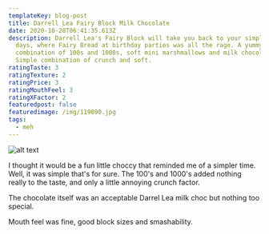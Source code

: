 ```yaml
---
templateKey: blog-post
title: Darrell Lea Fairy Block Milk Chocolate
date: 2020-10-28T06:41:35.613Z
description: Darrell Lea's Fairy Block will take you back to your simpler
  days, where Fairy Bread at birthday parties was all the rage. A yummy
  combination of 100s and 1000s, soft mini marshmallows and milk chocolate.
  Simple combination of crunch and soft.
ratingTaste: 3
ratingTexture: 2
ratingPrice: 3
ratingMouthFeel: 3
ratingXFactor: 2
featuredpost: false
featuredimage: /img/119890.jpg
tags:
  - meh
---
```

![alt text](/img/119890.jpg)

I thought it would be a fun little choccy that reminded me of a simpler time. Well, it was simple that's for sure. The 100's and 1000's added nothing really to the taste, and only a little annoying crunch factor.

The chocolate itself was an acceptable Darrel Lea milk choc but nothing too special.

Mouth feel was fine, good block sizes and smashability.